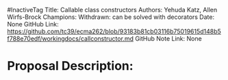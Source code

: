 #InactiveTag
Title: Callable class constructors
Authors: Yehuda Katz, Allen Wirfs-Brock
Champions: Withdrawn: can be solved with decorators
Date: None
GitHub Link: https://github.com/tc39/ecma262/blob/93183b81cb03116b75019615d148b5f788e70edf/workingdocs/callconstructor.md
GitHub Note Link: None

# Proposal Description:
